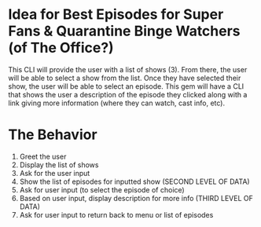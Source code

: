 # Idea for Best Episodes for Super Fans & Quarantine Binge Watchers (of The Office?)

This CLI will provide the user with a list of shows (3).  From there, the user will be able to select a show from the list. Once they have selected their show, the user will be able to select an episode. This gem will have a CLI that shows the user a description of the episode they clicked along with a link giving more information (where they can watch, cast info, etc).

# The Behavior 

1. Greet the user 
2. Display the list of shows 
3. Ask for the user input 
4. Show the list of episodes for inputted show (SECOND LEVEL OF DATA)
5. Ask for user input (to select the episode of choice)
6. Based on user input, display description for more info (THIRD LEVEL OF DATA)
7. Ask for user input to return back to menu or list of episodes



